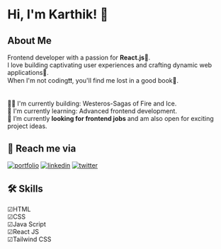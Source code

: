 
# Hi, I'm Karthik! 👋


## About Me
   Frontend developer with a passion for <strong>React.js</strong>:blue_heart:.<br> I love building captivating user experiences and crafting dynamic web applications:green_heart:.<br> When I'm not coding:exclamation::exclamation:, you'll find me lost in a good book:orange_book:.

## 
 👩‍💻 I'm currently building: Westeros-Sagas of Fire and Ice.<br>
 🧠 I'm currently learning: Advanced frontend development.<br>
 🔭 I’m currently <strong>looking for frontend jobs </strong> and am also open for exciting project ideas.<br>


## 🚀 Reach me via
[![portfolio](https://img.shields.io/badge/my_portfolio-000?style=for-the-badge&logo=ko-fi&logoColor=white)](https://portfolio-three-drab-61.vercel.app/)
[![linkedin](https://img.shields.io/badge/linkedin-0A66C2?style=for-the-badge&logo=linkedin&logoColor=white)](https://www.linkedin.com/in/karthik-c-b-40b7761b6)
[![twitter](https://img.shields.io/badge/twitter-1DA1F2?style=for-the-badge&logo=twitter&logoColor=white)](https://twitter.com/C_B_Karthik)


## 🛠 Skills
&#9745;HTML<br>
&#9745;CSS<br>
&#9745;Java Script<br>
&#9745;React JS<br>
&#9745;Tailwind CSS<br>
